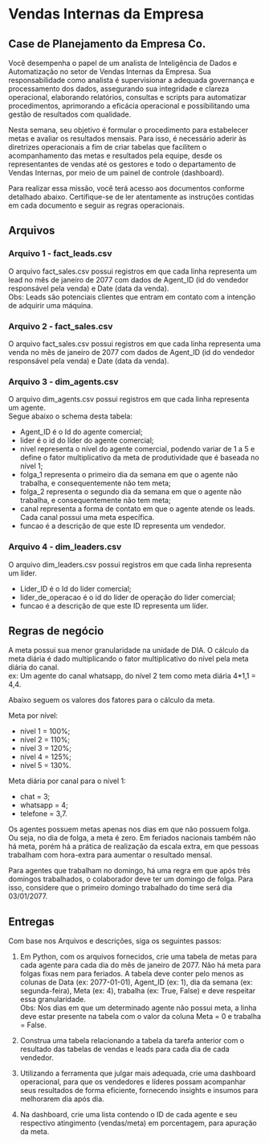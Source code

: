 # Vendas Internas da Empresa

## Case de Planejamento da Empresa Co.

Você desempenha o papel de um analista de Inteligência de Dados e Automatização no setor de Vendas Internas da Empresa.
Sua responsabilidade como analista é supervisionar a adequada governança e processamento dos dados, assegurando sua integridade e clareza operacional, elaborando relatórios, consultas e scripts para automatizar procedimentos, aprimorando a eficácia operacional e possibilitando uma gestão de resultados com qualidade.

Nesta semana, seu objetivo é formular o procedimento para estabelecer metas e avaliar os resultados mensais. Para isso, é necessário aderir às diretrizes operacionais a fim de criar tabelas que facilitem o acompanhamento das metas e resultados pela equipe, desde os representantes de vendas até os gestores e todo o departamento de Vendas Internas, por meio de um painel de controle (dashboard).

Para realizar essa missão, você terá acesso aos documentos conforme detalhado abaixo. Certifique-se de ler atentamente as instruções contidas em cada documento e seguir as regras operacionais.


## Arquivos

### Arquivo 1 - fact_leads.csv
O arquivo fact_sales.csv possui registros em que cada linha representa um lead no mês de janeiro de 2077 com dados de Agent_ID (id do vendedor responsável pela venda) e Date (data da venda).  \
Obs: Leads são potenciais clientes que entram em contato com a intenção de adquirir uma máquina.

### Arquivo 2 - fact_sales.csv
O arquivo fact_sales.csv possui registros em que cada linha representa uma venda no mês de janeiro de 2077 com dados de Agent_ID (id do vendedor responsável pela venda) e Date (data da venda).

### Arquivo 3 - dim_agents.csv
O arquivo dim_agents.csv possui registros em que cada linha representa um agente. \
Segue abaixo o schema desta tabela:
- Agent_ID é o Id do agente comercial;
- lider é o id do líder do agente comercial;
- nivel representa o nível do agente comercial, podendo variar de 1 a 5 e define o fator multiplicativo da meta de produtividade que é baseada no nível 1;
- folga_1 representa o primeiro dia da semana em que o agente não trabalha, e consequentemente não tem meta;
- folga_2 representa o segundo dia da semana em que o agente não trabalha, e consequentemente não tem meta;
- canal representa a forma de contato em que o agente atende os leads. Cada canal possui uma meta específica.
- funcao é a descrição de que este ID representa um vendedor.

### Arquivo 4 - dim_leaders.csv
O arquivo dim_leaders.csv possui registros em que cada linha representa um lider.
- Lider_ID é o Id do lider comercial;
- lider_de_operacao é o id do líder de operação do lider comercial;
- funcao é a descrição de que este ID representa um líder.



## Regras de negócio

A meta possui sua menor granularidade na unidade de DIA. O cálculo da meta diária é dado multiplicando o fator multiplicativo do nível pela meta diária do canal. \
ex: Um agente do canal whatsapp, do nível 2 tem como meta diária 4*1,1 = 4,4.

Abaixo seguem os valores dos fatores para o cálculo da meta.

Meta por nível:
- nível 1 = 100%;
- nível 2 = 110%;
- nível 3 = 120%;
- nível 4 = 125%;
- nível 5 = 130%.

Meta diária por canal para o nível 1:
- chat = 3;
- whatsapp = 4;
- telefone = 3,7.

Os agentes possuem metas apenas nos dias em que não possuem folga. Ou seja, no dia de folga, a meta é zero. Em feriados nacionais também não há meta, porém há a prática de realização da escala extra, em que pessoas trabalham com hora-extra para aumentar o resultado mensal.

Para agentes que trabalham no domingo, há uma regra em que após três domingos trabalhados, o colaborador deve ter um domingo de folga. Para isso, considere que o primeiro domingo trabalhado do time será dia 03/01/2077.


## Entregas

Com base nos Arquivos e descrições, siga os seguintes passos:

1. Em Python, com os arquivos fornecidos, crie uma tabela de metas para cada agente para cada dia do mês de janeiro de 2077. Não há meta para folgas fixas nem para feriados. A tabela deve conter pelo menos as colunas de Data (ex: 2077-01-01), Agent_ID (ex: 1), dia da semana (ex: segunda-feira), Meta (ex: 4), trabalha (ex: True, False) e deve respeitar essa granularidade. \
Obs: Nos dias em que um determinado agente não possui meta, a linha deve estar presente na tabela com o valor da coluna Meta = 0 e trabalha = False.

3. Construa uma tabela relacionando a tabela da tarefa anterior com o resultado das tabelas de vendas e leads para cada dia de cada vendedor.

4. Utilizando a ferramenta que julgar mais adequada, crie uma dashboard operacional, para que os vendedores e líderes possam acompanhar seus resultados de forma eficiente, fornecendo insights e insumos para melhorarem dia após dia.

5. Na dashboard, crie uma lista contendo o ID de cada agente e seu respectivo atingimento (vendas/meta) em porcentagem, para apuração da meta.
